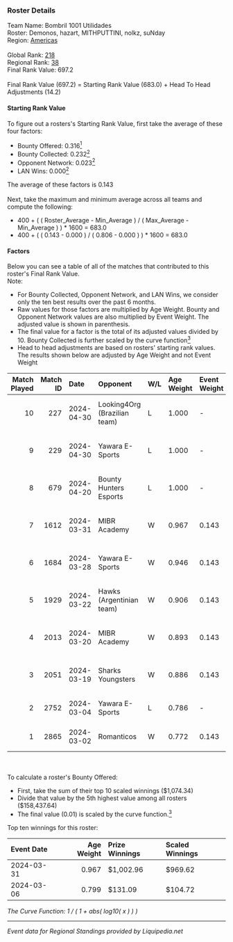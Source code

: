 ### Roster Details<br />
Team Name: Bombril 1001 Utilidades<br />
Roster: Demonos, hazart, MITHPUTTINI, nolkz, suNday<br />
Region: [Americas]( ../standings_americas.md)<br />
<br />
Global Rank: [218](../standings_global.md)<br />
Regional Rank: [38]( ../standings_americas.md)<br />
Final Rank Value:  697.2<br />
<br />
Final Rank Value (697.2) = Starting Rank Value (683.0) + Head To Head Adjustments (14.2)<br />

#### Starting Rank Value<br />
To figure out a rosters's Starting Rank Value, first take the average of these four factors:<br />
- Bounty Offered: 0.316[<sup>1</sup>](#table2)
- Bounty Collected: 0.232[<sup>2</sup>](#table1)
- Opponent Network: 0.023[<sup>2</sup>](#table1)
- LAN Wins: 0.000[<sup>2</sup>](#table1)

The average of these factors is 0.143<br />
<br />
Next, take the maximum and minimum average across all teams and compute the following:<br />
- 400 + ( ( Roster_Average - Min_Average ) / ( Max_Average - Min_Average ) ) * 1600 = 683.0
- 400 + ( ( 0.143 - 0.000 ) / ( 0.806 - 0.000 ) ) * 1600 = 683.0


#### Factors<br />
Below you can see a table of all of the matches that contributed to this roster's Final Rank Value.<br />
Note:<br />

- For Bounty Collected, Opponent Network, and LAN Wins, we consider only the ten best results over the past 6 months.
- Raw values for those factors are multiplied by Age Weight. Bounty and Opponent Network values are also multiplied by Event Weight. The adjusted value is shown in parenthesis.
- The final value for a factor is the total of its adjusted values divided by 10. Bounty Collected is further scaled by the curve function[<sup>3</sup>](#curveFunction)
- Head to head adjustments are based on rosters' starting rank values. The results shown below are adjusted by Age Weight and not Event Weight
<span id="table1"></span><br />


| Match Played | Match ID | Date       | Opponent                     | W/L | Age Weight | Event Weight | Bounty Collected | Opponent Network | LAN Wins      | H2H Adj. | Roster                                      |
| -: | -: | :- | :- | :- | :- | :- | :- | :- | :- | -: | :- |
|           10 |      227 | 2024-04-30 | Looking4Org (Brazilian team) | L   | 1.000      | -            | -                | -                | -             |   -18.38 | Demonos, hazart, MITHPUTTINI, nolkz, suNday |
|            9 |      229 | 2024-04-30 | Yawara E-Sports              | L   | 1.000      | -            | -                | -                | -             |   -16.47 | Demonos, hazart, MITHPUTTINI, nolkz, suNday |
|            8 |      679 | 2024-04-20 | Bounty Hunters Esports       | L   | 1.000      | -            | -                | -                | -             |   -22.15 | hazart, MITHPUTTINI, nolkz, spinnie, suNday |
|            7 |     1612 | 2024-03-31 | MIBR Academy                 | W   | 0.967      | 0.143        | 0.011 (0.002)    | 0.455 (0.063)    | false (0.000) |    14.32 | hazart, MITHPUTTINI, nolkz, spinnie, Tomate |
|            6 |     1684 | 2024-03-28 | Yawara E-Sports              | W   | 0.946      | 0.143        | 0.005 (0.001)    | 0.361 (0.049)    | false (0.000) |    15.33 | hazart, MITHPUTTINI, nolkz, spinnie, Tomate |
|            5 |     1929 | 2024-03-22 | Hawks (Argentinian team)     | W   | 0.906      | 0.143        | 0.003 (0.000)    | 0.134 (0.017)    | false (0.000) |    13.20 | hazart, MITHPUTTINI, nolkz, spinnie, Tomate |
|            4 |     2013 | 2024-03-20 | MIBR Academy                 | W   | 0.893      | 0.143        | 0.011 (0.001)    | 0.455 (0.058)    | false (0.000) |    15.36 | hazart, MITHPUTTINI, nolkz, spinnie, Tomate |
|            3 |     2051 | 2024-03-19 | Sharks Youngsters            | W   | 0.886      | 0.143        | 0.004 (0.000)    | 0.211 (0.027)    | false (0.000) |    12.85 | hazart, MITHPUTTINI, nolkz, spinnie, Tomate |
|            2 |     2752 | 2024-03-04 | Yawara E-Sports              | L   | 0.786      | -            | -                | -                | -             |   -11.76 | hazart, Ltz, MITHPUTTINI, nolkz, spinnie    |
|            1 |     2865 | 2024-03-02 | Romanticos                   | W   | 0.772      | 0.143        | 0.003 (0.000)    | 0.185 (0.020)    | false (0.000) |    11.91 | hazart, Ltz, MITHPUTTINI, nolkz, spinnie    |

<br />
<span id="table2"></span><br />
To calculate a roster's Bounty Offered:<br />

- First, take the sum of their top 10 scaled winnings ($1,074.34)
- Divide that value by the 5th highest value among all rosters ($158,437.64)
- The final value (0.01) is scaled by the curve function.[<sup>3</sup>](#curveFunction)

Top ten winnings for this roster:<br />

| Event Date | Age Weight | Prize Winnings | Scaled Winnings |
| :- | -: | :- | :- |
| 2024-03-31 |      0.967 | $1,002.96      | $969.62         |
| 2024-03-06 |      0.799 | $131.09        | $104.72         |


<span id="curveFunction"></span>_The Curve Function: 1 / ( 1 + abs( log10( x ) ) )_<br />

---
_Event data for Regional Standings provided by Liquipedia.net_<br />
